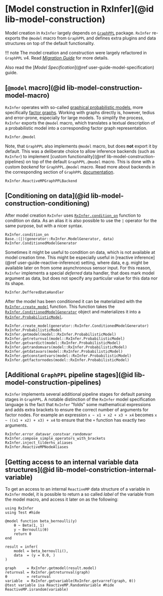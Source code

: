 # [Model construction in RxInfer](@id lib-model-construction)

Model creation in `RxInfer` largely depends on [`GraphPPL`](https://github.com/ReactiveBayes/GraphPPL.jl) package.
`RxInfer` re-exports the `@model` macro from `GraphPPL` and defines extra plugins and data structures on top of the default functionality.

!!! note
    The model creation and construction were largely refactored in `GraphPPL` v4. 
    Read [_Migration Guide_](https://reactivebayes.github.io/GraphPPL.jl/stable/migration_3_to_4/) for more details.

Also read the [_Model Specification_](@ref user-guide-model-specification) guide.

## [`@model` macro](@id lib-model-construction-model-macro)

`RxInfer` operates with so-called [graphical probabilistic models](https://en.wikipedia.org/wiki/Graphical_model), more specifically [factor graphs](https://en.wikipedia.org/wiki/Factor_graph). Working with graphs directly is, however, tedius and error-prone, especially for large models. To simplify the process, `RxInfer` exports the `@model` macro, which translates a textual description of a probabilistic model into a corresponding factor graph representation.

```@docs
RxInfer.@model
```

Note, that `GraphPPL` also implements `@model` macro, but does **not** export it by default. This was a deliberate choice to allow inference backends (such as `RxInfer`) to implement [custom functionality](@ref lib-model-construction-pipelines) on top of the default `GraphPPL.@model` macro. This is done with a custom  _backend_ for `GraphPPL.@model` macro. Read more about backends in the corresponding section of `GraphPPL` [documentation](https://github.com/ReactiveBayes/GraphPPL.jl).

```@docs
RxInfer.ReactiveMPGraphPPLBackend
```

## [Conditioning on data](@id lib-model-construction-conditioning)

After model creation `RxInfer` uses [`RxInfer.condition_on`](@ref) function to condition on data. 
As an alias it is also possible to use the `|` operator for the same purpose, but with a nicer syntax.


```@docs
RxInfer.condition_on
Base.:(|)(generator::RxInfer.ModelGenerator, data)
RxInfer.ConditionedModelGenerator
```

Sometimes it might be useful to condition on data, which is not available at model creation time. 
This might be especially useful in [reactive inference](@ref user-guide-reactive-inference) setting, where data, e.g. might be available later on from some asynchronous sensor input. For this reason, `RxInfer` implements a special _deferred_ data handler, that does mark model argument as data, but does not specify any particular value for this data nor its shape.

```@docs 
RxInfer.DefferedDataHandler
```

After the model has been conditioned it can be materialized with the [`RxInfer.create_model`](@ref) function.
This function takes the [`RxInfer.ConditionedModelGenerator`](@ref) object and materializes it into a [`RxInfer.ProbabilisticModel`](@ref).

```@docs 
RxInfer.create_model(generator::RxInfer.ConditionedModelGenerator)
RxInfer.ProbabilisticModel
RxInfer.getmodel(model::RxInfer.ProbabilisticModel)
RxInfer.getreturnval(model::RxInfer.ProbabilisticModel)
RxInfer.getvardict(model::RxInfer.ProbabilisticModel)
RxInfer.getrandomvars(model::RxInfer.ProbabilisticModel)
RxInfer.getdatavars(model::RxInfer.ProbabilisticModel)
RxInfer.getconstantvars(model::RxInfer.ProbabilisticModel)
RxInfer.getfactornodes(model::RxInfer.ProbabilisticModel)
```

## [Additional `GraphPPL` pipeline stages](@id lib-model-construction-pipelines)

`RxInfer` implements several additional pipeline stages for default parsing stages in `GraphPPL`.
A notable distinction of the `RxInfer` model specification language is the fact that `RxInfer` "folds" 
some mathematical expressions and adds extra brackets to ensure the correct number of arguments for factor nodes.
For example an expression `x ~ x1 + x2 + x3 + x4` becomes `x ~ ((x1 + x2) + x3) + x4` to ensure that the `+` function has exactly two arguments.
 
```@docs 
RxInfer.error_datavar_constvar_randomvar
RxInfer.compose_simple_operators_with_brackets
RxInfer.inject_tilderhs_aliases
RxInfer.ReactiveMPNodeAliases
```

## [Getting access to an internal variable data structures](@id lib-model-constriction-internal-variable)

To get an access to an internal `ReactiveMP` data structure of a variable in `RxInfer` model, it is possible to return 
a so called _label_ of the variable from the model macro, and access it later on as the following:

```@example internal-access
using RxInfer
using Test #hide

@model function beta_bernoulli(y)
    θ ~ Beta(1, 1)
    y ~ Bernoulli(θ)
    return θ
end

result = infer(
    model = beta_bernoulli(),
    data  = (y = 0.0, )
)
```

```@example internal-access
graph     = RxInfer.getmodel(result.model)
returnval = RxInfer.getreturnval(graph)
θ         = returnval
variable  = RxInfer.getvariable(RxInfer.getvarref(graph, θ))
@test variable isa ReactiveMP.RandomVariable #hide
ReactiveMP.israndom(variable)
```
